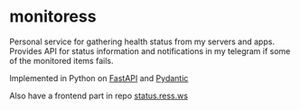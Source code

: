 # monitoress

Personal service for gathering health status from my servers and apps. Provides API for status information and notifications in my telegram if some of the monitored items fails.

Implemented in Python on [FastAPI](https://fastapi.tiangolo.com) and [Pydantic](https://pydantic-docs.helpmanual.io)

Also have a frontend part in repo [status.ress.ws](https://github.com/r-ss/status.ress.ws)